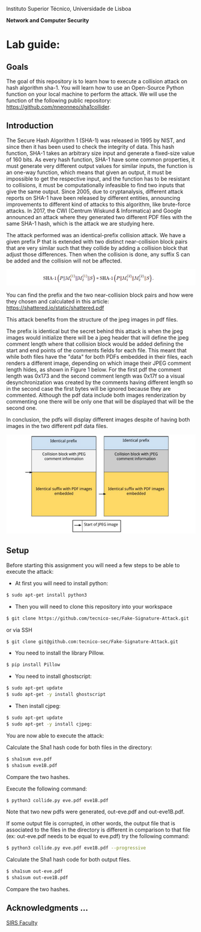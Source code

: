 Instituto Superior Técnico, Universidade de Lisboa

**Network and Computer Security**

# Lab guide:
## Goals
The goal of this repository is to learn how to execute a collision attack on hash algorithm sha-1. You will learn how to use an Open-Source Python function on your local machine to perform the attack. We will use the function of the following public repository: 
https://github.com/nneonneo/sha1collider.

## Introduction
The Secure Hash Algorithm 1 (SHA-1) was released in 1995 by NIST, and since then it has been used to check the integrity of data. This hash function, SHA-1 takes an arbitrary size input and generate a fixed-size value of 160 bits. As every hash function, SHA-1 have some common properties, it must generate very different output values for similar inputs, 
the function is an one-way function, which means that given an output, it must be impossible to get the respective input, and the function has to be resistant to collisions, it must be computationally infeasible to find two inputs that give the same output. 
Since 2005, due to cryptanalysis, different attack reports on SHA-1 have been released by different entities, announcing improvements to different kind of attacks to this algorithm, like brute-force attacks.
In 2017, the CWI (Centrum Wiskund & Informatica) and Google announced an attack where they generated two different PDF files with the same SHA-1 hash, which is the attack we are studying here.

The attack performed was an identical-prefix collision attack. We have a given prefix P that is extended with two distinct near-collision block pairs that are very similar such that they collide by adding a collision block that adjust those differences. Then when the collision is done, any suffix S can be added and the collision will not be affected.

<img src="theory.png" alt="theory" width="800"/>

You can find the prefix and the two near-collision block pairs and how were they chosen and calculated in this article: https://shattered.io/static/shattered.pdf

This attack benefits from the structure of the jpeg images in pdf files.

The prefix is identical but the secret behind this attack is when the jpeg images would initialize there will be a jpeg header that will define the jpeg comment length where that collision block would be added defining the start and end points of the comments fields for each file. This meant that while both files have the "data" for both PDFs embedded in their files, each renders a different image, depending on which image their JPEG comment length hides, as shown in Figure 1 below.
For the first pdf the comment length was 0x173 and the second comment length was 0x17f so a visual desynchronization was created by the comments having different length so in the second case the first bytes will be ignored because they are commented. Although the pdf data include both images renderization by commenting one there will be only one that will be displayed that will be the second one.

In conclusion, the pdfs will display different images despite of having both images in the two different pdf data files.

<img src="CollisionExplanation.png" alt="CollisionExplanation" width="700"/>


## Setup
Before starting this assignment you will need a few steps to be able to execute the attack:

- At first you will need to install python:

```bash
$ sudo apt-get install python3
```

- Then you will need to clone this repository into your workspace

```bash
$ git clone https://github.com/tecnico-sec/Fake-Signature-Attack.git
```
or via SSH

```bash
$ git clone git@github.com:tecnico-sec/Fake-Signature-Attack.git
```

- You need to install the library Pillow.

```bash
$ pip install Pillow
```

- You need to install ghostscript:
```bash
$ sudo apt-get update
$ sudo apt-get -y install ghostscript
```

- Then install cjpeg:
```bash
$ sudo apt-get update
$ sudo apt-get -y install cjpeg:
```

You are now able to execute the attack:

Calculate the Sha1 hash code for both files in the directory:
 ```bash
$ sha1sum eve.pdf
$ sha1sum eve1B.pdf
```

Compare the two hashes.

<!-- They are different -->

Execute the following command:
```bash
$ python3 collide.py eve.pdf eve1B.pdf
``` 

Note that two new pdfs were generated, out-eve.pdf and out-eve1B.pdf.

If some output file is corrupted, in other words, the output file that is associated to the files in the directory is different in comparison to that file (ex: out-eve.pdf needs to be equal to eve.pdf) try the following command:
```bash
$ python3 collide.py eve.pdf eve1B.pdf --progressive
``` 

Calculate the Sha1 hash code for both output files.

```bash
$ sha1sum out-eve.pdf
$ sha1sum out-eve1B.pdf
```

Compare the two hashes.

<!-- They are the same -->

**Acknowledgments**
...
----

[SIRS Faculty](mailto:meic-sirs@disciplinas.tecnico.ulisboa.pt)
